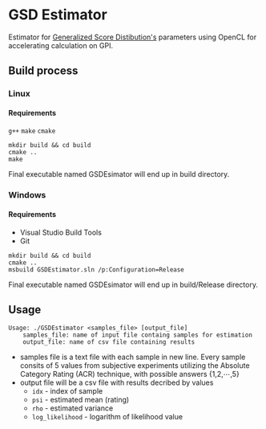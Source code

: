 # GSD Estimator

Estimator for [Generalized Score Distibution's](https://arxiv.org/abs/1909.04369) parameters using OpenCL for accelerating calculation on GPI.

## Build process

### Linux

#### Requirements
`g++` `make` `cmake`

```
mkdir build && cd build
cmake ..
make
```

Final executable named GSDEsimator will end up in build directory.

### Windows

#### Requirements
- Visual Studio Build Tools
- Git

```
mkdir build && cd build
cmake ..
msbuild GSDEstimator.sln /p:Configuration=Release
```

Final executable named GSDEsimator will end up in build/Release directory.

## Usage

```
Usage: ./GSDEstimator <samples_file> [output_file]
	samples_file: name of input file containg samples for estimation
	output_file: name of csv file containing results
```

- samples file is a text file with each sample in new line. Every sample consits of 5 values from subjective experiments utilizing the Absolute Category Rating (ACR) technique, with possible answers {1,2,⋯,5} 
- output file will be a csv file with results decribed by values
  - `idx` - index of sample
  - `psi` - estimated mean (rating)
  - `rho` - estimated variance
  - `log_likelihood` - logarithm of likelihood value
